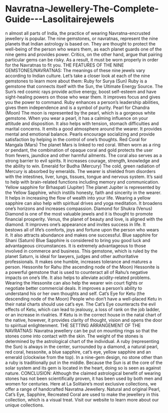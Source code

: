 # Navratna-Jewellery-The-Complete-Guide---Lasolitairejewels
n almost all parts of India, the practice of wearing Navratna-encrusted jewellery is popular. The nine gemstones, or navratnas, represent the nine planets that Indian astrology is based on. They are thought to protect the well-being of the person who wears them, as each planet guards one of the nine gems and provides power. Critics, on the other hand, argue that pairing particular gems can be risky. As a result, it must be worn properly in order for the Navratnas to fit you.  THE FEATURES OF THE NINE GEMSTONES/NAVRATNAS:  The meanings of these nine jewels vary according to Indian culture. Let’s take a closer look at each of the nine gemstones to learn more about them:  Ruby for Surya (Sun)  Ruby is a gemstone that connects itself with the Sun, the Ultimate Energy Source. The Sun’s red cosmic rays provide active energy, boost self-esteem and have sight-healing powers on those who wear them. It improves focus and gives you the power to command. Ruby enhances a person’s leadership abilities, gives them independence and is a symbol of purity.  Pearl for Chandra (Moon)  The moon is represented by the pearl, which is a gorgeous white gemstone. When you wear a pearl, it has a calming influence on your attitude and disposition. It also helps with tension, stomach difficulties and marital concerns. It emits a good atmosphere around the wearer. It provides mental and emotional balance. Pearls encourage socializing and provide satisfaction by helping in the control of one’s thoughts.  Red Coral for Mangala (Mars)  The planet Mars is linked to red coral. When worn as a ring or pendant, the combination of opaque coral and gold protects the user from fevers, jaundice and other harmful ailments. The coral also serves as a strong barrier to evil spirits. It increases courage, strength, knowledge and the ability to win.  Emerald for Budha (Mercury)  The cold, green radiation of Mercury is absorbed by emeralds. The wearer is shielded from disorders with the intestines, liver, lungs, tissues, tongue and nervous system. It’s said to help with brain-related functions including memory and communication.  Yellow sapphire for Brhaspati (Jupiter)  The planet Jupiter is represented by the Yellow Sapphire, which instills honesty, faith and sincerity in the wearer. It helps in increasing the flow of wealth into your life. Wearing a yellow sapphire can also help with spiritual drives and yoga meditation. It broadens one’s horizons and increases compassion.  Diamond for Shukra (Venus)  Diamond is one of the most valuable jewels and it is thought to promote financial prosperity. Venus, the planet of beauty and love, is aligned with the diamond. It improves one’s appearance and invites success in life. It bestows all of life’s comforts, joys and fortune upon the person who wears it. It also attracts abundance and makes one successful.  Blue sapphire for Shani (Saturn)  Blue Sapphire is considered to bring you good luck and advantageous circumstances. It is extremely advantageous to those involved in commerce and business. This gemstone, which is ruled by the planet Saturn, is ideal for lawyers, judges and other authoritative professionals. It makes one humble, increases tolerance and matures a person.  Hessonite for Rahu (the ascending node of the Moon)  Hessonite is a powerful gemstone that is used to counteract all of Rahu’s negative impacts on one’s life. It also helps to alleviate acidity-related problems. Wearing the Hessonite can also help the wearer win court fights or negotiate better commercial deals. It improves a person’s ability to understand his or her own thoughts and self.  Cat’s Eye for Ketu (the descending node of the Moon)  People who don’t have a well-placed Ketu in their natal charts should use cat’s eye. The Cat’s Eye counteracts the evil effects of Ketu, which can lead to jealousy, a loss of rank on the job ladder, or an increase in rivalries. If Ketu is in the correct house in the natal chart of the native, however, it provides clarity of thought, vision and opens the door to spiritual enlightenment.  THE SETTING ARRANGEMENT OF THE NAVRATNAS:  Navratna jewellery can be put on mounting rings so that the stones come into contact with the skin. The weight of the stones is determined by the astrological chart of the individual. A ruby (representing the Sun) is always in the center, surrounded by a diamond, a natural pearl, red coral, hessonite, a blue sapphire, cat’s eye, yellow sapphire and an emerald (clockwise from the top). In a nine-gem design, no stone other than a ruby is traditionally put in the middle. Because the Sun is at the core of the solar system and its gem is located in the heart, doing so is seen as against nature.  CONCLUSION:  Although the claimed astrological benefit of wearing stones has not been scientifically proven, it has been used by both men and women for centuries.  Here at La Solitaire’s most exclusive collections, we offer a range of handcrafted Navratna Jewellery. Natural and original Pearl, Cat’s Eye, Sapphire, Recreated Coral are used to make the jewellery in this collection, which is a visual treat. Visit our website to learn more about our unique collections.
